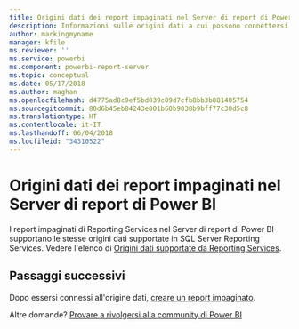 ```yaml
---
title: Origini dati dei report impaginati nel Server di report di Power BI
description: Informazioni sulle origini dati a cui possono connettersi i report impaginati (con estensione rdl) nel Server di report di Power BI.
author: markingmyname
manager: kfile
ms.reviewer: ''
ms.service: powerbi
ms.component: powerbi-report-server
ms.topic: conceptual
ms.date: 05/17/2018
ms.author: maghan
ms.openlocfilehash: d4775ad8c9ef5bd039c09d7cfb8bb3b881405754
ms.sourcegitcommit: 80d6b45eb84243e801b60b9038b9bff77c30d5c8
ms.translationtype: HT
ms.contentlocale: it-IT
ms.lasthandoff: 06/04/2018
ms.locfileid: "34310522"
---
```

# <a name="paginated-report-data-sources--in-power-bi-report-server"></a>Origini dati dei report impaginati nel Server di report di Power BI
I report impaginati di Reporting Services nel Server di report di Power BI supportano le stesse origini dati supportate in SQL Server Reporting Services. Vedere l'elenco di [Origini dati supportate da Reporting Services](https://docs.microsoft.com/sql/reporting-services/report-data/data-sources-supported-by-reporting-services-ssrs).

## <a name="next-steps"></a>Passaggi successivi
Dopo essersi connessi all'origine dati, [creare un report impaginato](quickstart-create-paginated-report.md).  


Altre domande? [Provare a rivolgersi alla community di Power BI](https://community.powerbi.com/)

